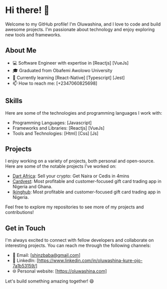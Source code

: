 <!--
**Oluwashina/Oluwashina** is a ✨ _special_ ✨ repository because its `README.md` (this file) appears on your GitHub profile.

Here are some ideas to get you started:

- 🔭 I’m currently working on ...
- 🌱 I’m currently learning ...
- 👯 I’m looking to collaborate on ...
- 🤔 I’m looking for help with ...
- 💬 Ask me about ...
- 📫 How to reach me: ...
- 😄 Pronouns: ...
- ⚡ Fun fact: ...
-->

# Hi there! 👋

Welcome to my GitHub profile! I'm Oluwashina, and I love to code and build awesome projects. I'm passionate about technology and enjoy exploring new tools and frameworks. 

## About Me

- 💻 Software Engineer with expertise in [Reactjs] [VueJs]
- 🎓 Graduated from Obafemi Awolowo University
- 🌱 Currently learning [React-Native] [Typescript] [Jest]
- 📫 How to reach me: [+2347060825698] 

## Skills

Here are some of the technologies and programming languages I work with:

- Programming Languages: [Javascript]
- Frameworks and Libraries: [Reactjs] [VueJs]
- Tools and Technologies: [Html] [Css] [Js]

## Projects

I enjoy working on a variety of projects, both personal and open-source. Here are some of the notable projects I've worked on:

- [Dart Africa](https://app.dartafrica.io): Sell your crypto: Get Naira or Cedis in 4mins
- [Cardvest](https://app.cardvest.ng): Most profitable and customer-focused gift card trading app in Nigeria and Ghana.
- [Ikinghub](https://ikinghub.com): Most profitable and customer-focused gift card trading app in Nigeria.

Feel free to explore my repositories to see more of my projects and contributions!

## Get in Touch

I'm always excited to connect with fellow developers and collaborate on interesting projects. You can reach me through the following channels:

- 📧 Email: [shinzbaba@gmail.com]
- 💬 LinkedIn: [https://www.linkedin.com/in/oluwashina-kure-ojo-7a1b53159/]
- 🌐 Personal website: [https://oluwashina.com]

Let's build something amazing together! 😄

